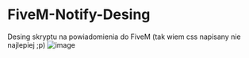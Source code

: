 # FiveM-Notify-Desing
Desing skryptu na powiadomienia do FiveM (tak wiem css napisany nie najlepiej ;p)
![image](https://github.com/user-attachments/assets/b603fbb2-e513-473d-b925-ecc57ca31455)

